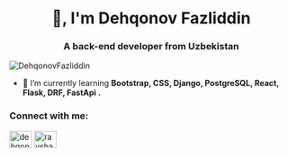 <h1 align="center">👋, I'm Dehqonov Fazliddin</h1>
<h3 align="center">A back-end developer from Uzbekistan</h3>

<p align="left"> <img src="https://komarev.com/ghpvc/?username=DehqonovFazliddin&label=Profile%20views&color=0e75b6&style=flat" alt="DehqonovFazliddin" /> </p>

- 🌱 I’m currently learning **Bootstrap, CSS, Django, PostgreSQL, React, Flask, DRF, FastApi .**


<h3 align="left">Connect with me:</h3>
<p align="left">
<a href="https://linkedin.com/in/dehqonovfazliddin" target="blank"><img align="center" src="https://raw.githubusercontent.com/rahuldkjain/github-profile-readme-generator/master/src/images/icons/Social/linked-in-alt.svg" alt="dehqonovfazliddin" height="30" width="40" /></a>
<a href="https://instagram.com/dehkhonovfazliddin" target="blank"><img align="center" src="https://raw.githubusercontent.com/rahuldkjain/github-profile-readme-generator/master/src/images/icons/Social/instagram.svg" alt="ravshanov_42" height="30" width="40" /></a>
</p>
